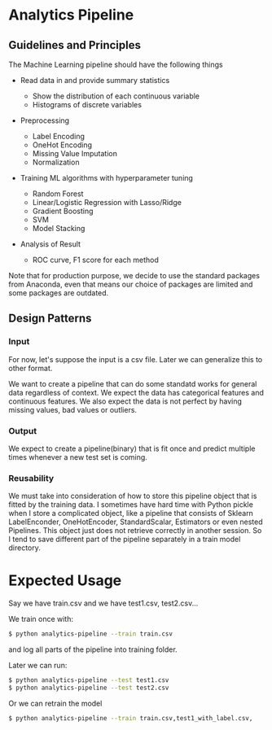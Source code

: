# Analytics Pipeline

## Guidelines and Principles

The Machine Learning pipeline should have the following things

- Read data in and provide summary statistics
    - Show the distribution of each continuous variable 
    - Histograms of discrete variables
    
    
- Preprocessing 
    - Label Encoding
    - OneHot Encoding
    - Missing Value Imputation
    - Normalization


- Training ML algorithms with hyperparameter tuning
    - Random Forest
    - Linear/Logistic Regression with Lasso/Ridge 
    - Gradient Boosting
    - SVM
    - Model Stacking
    

- Analysis of Result

    - ROC curve, F1 score for each method
    
Note that for production purpose, we decide to use the standard packages from Anaconda, even that means our choice of packages are limited and some packages are outdated.

## Design Patterns

### Input 

For now, let's suppose the input is a csv file. Later we can generalize this to other format. 

We want to create a pipeline that can do some standatd works for general data regardless of context. We expect the data has categorical features and continuous features. We also expect the data is not perfect by having missing values, bad values or outliers.

### Output

We expect to create a pipeline(binary) that is fit once and predict multiple times whenever a new test set is coming.

### Reusability

We must take into consideration of how to store this pipeline object that is fitted by the training data. I sometimes have hard time with Python pickle when I store a complicated object, like a pipeline that consists of Sklearn LabelEnconder, OneHotEncoder, StandardScalar, Estimators or even nested Pipelines. This object just does not retrieve correctly in another session. So I tend to save different part of the pipeline separately in a train model directory.

# Expected Usage

Say we have train.csv and we have test1.csv, test2.csv... 

We train once with:

```sh
$ python analytics-pipeline --train train.csv
```

and log all parts of the pipeline into training folder.

Later we can run:

```sh
$ python analytics-pipeline --test test1.csv
$ python analytics-pipeline --test test2.csv
```

Or we can retrain the model

```sh
$ python analytics-pipeline --train train.csv,test1_with_label.csv,
```




